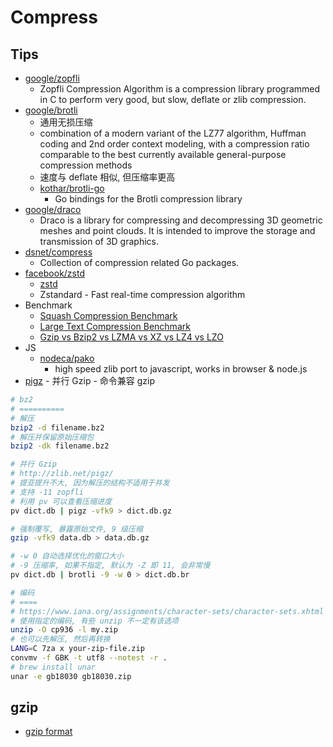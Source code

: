 # Compress

## Tips
* [google/zopfli](https://github.com/google/zopfli)
  * Zopfli Compression Algorithm is a compression library programmed in C to perform very good, but slow, deflate or zlib compression.
* [google/brotli](https://github.com/google/brotli)
  * 通用无损压缩
  * combination of a modern variant of the LZ77 algorithm, Huffman coding and 2nd order context modeling, with a compression ratio comparable to the best currently available general-purpose compression methods
  * 速度与 deflate 相似, 但压缩率更高
  * [kothar/brotli-go](https://github.com/kothar/brotli-go)
    * Go bindings for the Brotli compression library
* [google/draco](https://github.com/google/draco)
  * Draco is a library for compressing and decompressing 3D geometric meshes and point clouds. It is intended to improve the storage and transmission of 3D graphics. 
* [dsnet/compress](https://github.com/dsnet/compress)
  * Collection of compression related Go packages.
* [facebook/zstd](https://github.com/facebook/zstd)
  * [zstd](http://facebook.github.io/zstd/)
  * Zstandard - Fast real-time compression algorithm
* Benchmark
  * [Squash Compression Benchmark](https://quixdb.github.io/squash-benchmark/)
  * [Large Text Compression Benchmark](http://mattmahoney.net/dc/text.html)
  * [Gzip vs Bzip2 vs LZMA vs XZ vs LZ4 vs LZO](https://catchchallenger.first-world.info/wiki/Quick_Benchmark:_Gzip_vs_Bzip2_vs_LZMA_vs_XZ_vs_LZ4_vs_LZO)
* JS
  * [nodeca/pako](https://github.com/nodeca/pako)
    * high speed zlib port to javascript, works in browser & node.js
* [pigz](https://zlib.net/pigz/) - 并行 Gzip - 命令兼容 gzip

```bash
# bz2
# ==========
# 解压
bzip2 -d filename.bz2
# 解压并保留原始压缩包
bzip2 -dk filename.bz2

# 并行 Gzip
# http://zlib.net/pigz/
# 提亚提升不大, 因为解压的结构不适用于并发
# 支持 -11 zopfli
# 利用 pv 可以查看压缩进度
pv dict.db | pigz -vfk9 > dict.db.gz

# 强制覆写, 暴露原始文件, 9 级压缩
gzip -vfk9 data.db > data.db.gz

# -w 0 自动选择优化的窗口大小
# -9 压缩率, 如果不指定, 默认为 -Z 即 11, 会非常慢
pv dict.db | brotli -9 -w 0 > dict.db.br

# 编码
# ====
# https://www.iana.org/assignments/character-sets/character-sets.xhtml
# 使用指定的编码, 有些 unzip 不一定有该选项
unzip -O cp936 -l my.zip
# 也可以先解压, 然后再转换
LANG=C 7za x your-zip-file.zip
convmv -f GBK -t utf8 --notest -r .
# brew install unar
unar -e gb18030 gb18030.zip
```

## gzip
* [gzip format](http://www.onicos.com/staff/iz/formats/gzip.html)
